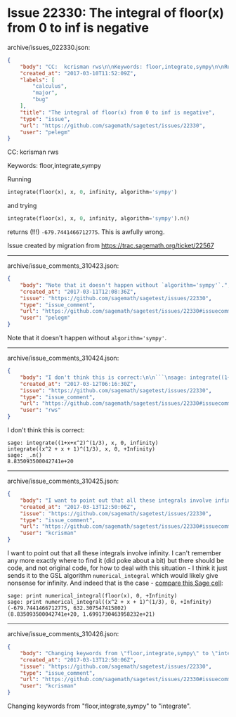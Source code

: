 # Issue 22330: The integral of floor(x) from 0 to inf is negative

archive/issues_022330.json:
```json
{
    "body": "CC:  kcrisman rws\n\nKeywords: floor,integrate,sympy\n\nRunning\n\n```python\nintegrate(floor(x), x, 0, infinity, algorithm='sympy')\n```\n\nand trying\n\n```python\nintegrate(floor(x), x, 0, infinity, algorithm='sympy').n()\n```\n\nreturns (!!!) `-679.7441466712775`. This is awfully wrong.\n\nIssue created by migration from https://trac.sagemath.org/ticket/22567\n\n",
    "created_at": "2017-03-10T11:52:09Z",
    "labels": [
        "calculus",
        "major",
        "bug"
    ],
    "title": "The integral of floor(x) from 0 to inf is negative",
    "type": "issue",
    "url": "https://github.com/sagemath/sagetest/issues/22330",
    "user": "pelegm"
}
```
CC:  kcrisman rws

Keywords: floor,integrate,sympy

Running

```python
integrate(floor(x), x, 0, infinity, algorithm='sympy')
```

and trying

```python
integrate(floor(x), x, 0, infinity, algorithm='sympy').n()
```

returns (!!!) `-679.7441466712775`. This is awfully wrong.

Issue created by migration from https://trac.sagemath.org/ticket/22567





---

archive/issue_comments_310423.json:
```json
{
    "body": "Note that it doesn't happen without `algorithm='sympy'`.",
    "created_at": "2017-03-11T12:08:36Z",
    "issue": "https://github.com/sagemath/sagetest/issues/22330",
    "type": "issue_comment",
    "url": "https://github.com/sagemath/sagetest/issues/22330#issuecomment-310423",
    "user": "pelegm"
}
```

Note that it doesn't happen without `algorithm='sympy'`.



---

archive/issue_comments_310424.json:
```json
{
    "body": "I don't think this is correct:\n\n```\nsage: integrate((1+x+x^2)^(1/3), x, 0, infinity)\nintegrate((x^2 + x + 1)^(1/3), x, 0, +Infinity)\nsage: _.n()\n8.835093500042741e+20\n```\n",
    "created_at": "2017-03-12T06:16:30Z",
    "issue": "https://github.com/sagemath/sagetest/issues/22330",
    "type": "issue_comment",
    "url": "https://github.com/sagemath/sagetest/issues/22330#issuecomment-310424",
    "user": "rws"
}
```

I don't think this is correct:

```
sage: integrate((1+x+x^2)^(1/3), x, 0, infinity)
integrate((x^2 + x + 1)^(1/3), x, 0, +Infinity)
sage: _.n()
8.835093500042741e+20
```




---

archive/issue_comments_310425.json:
```json
{
    "body": "I want to point out that all these integrals involve infinity.  I can't remember any more exactly where to find it (did poke about a bit) but there should be code, and not original code, for how to deal with this situation - I think it just sends it to the GSL algorithm `numerical_integral` which would likely give nonsense for infinity.  And indeed that is the case - [compare this Sage cell](http://sagecell.sagemath.org/?z=eJwrKMrMK1HIK81NLcpMTsyJB_JS04sSczTScvLzizQqNHUUDHQUtD3z0jLzMksqNXm5CnDp0KiIM1LQVqgAYkPNOA1DfWN0zQA7mSO9&lang=sage):\n\n```\nsage: print numerical_integral(floor(x), 0, +Infinity)\nsage: print numerical_integral((x^2 + x + 1)^(1/3), 0, +Infinity)\n(-679.7441466712775, 632.307547415802)\n(8.835093500042741e+20, 1.6991730463958232e+21)\n```\n",
    "created_at": "2017-03-13T12:50:06Z",
    "issue": "https://github.com/sagemath/sagetest/issues/22330",
    "type": "issue_comment",
    "url": "https://github.com/sagemath/sagetest/issues/22330#issuecomment-310425",
    "user": "kcrisman"
}
```

I want to point out that all these integrals involve infinity.  I can't remember any more exactly where to find it (did poke about a bit) but there should be code, and not original code, for how to deal with this situation - I think it just sends it to the GSL algorithm `numerical_integral` which would likely give nonsense for infinity.  And indeed that is the case - [compare this Sage cell](http://sagecell.sagemath.org/?z=eJwrKMrMK1HIK81NLcpMTsyJB_JS04sSczTScvLzizQqNHUUDHQUtD3z0jLzMksqNXm5CnDp0KiIM1LQVqgAYkPNOA1DfWN0zQA7mSO9&lang=sage):

```
sage: print numerical_integral(floor(x), 0, +Infinity)
sage: print numerical_integral((x^2 + x + 1)^(1/3), 0, +Infinity)
(-679.7441466712775, 632.307547415802)
(8.835093500042741e+20, 1.6991730463958232e+21)
```




---

archive/issue_comments_310426.json:
```json
{
    "body": "Changing keywords from \"floor,integrate,sympy\" to \"integrate\".",
    "created_at": "2017-03-13T12:50:06Z",
    "issue": "https://github.com/sagemath/sagetest/issues/22330",
    "type": "issue_comment",
    "url": "https://github.com/sagemath/sagetest/issues/22330#issuecomment-310426",
    "user": "kcrisman"
}
```

Changing keywords from "floor,integrate,sympy" to "integrate".
